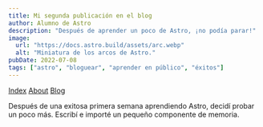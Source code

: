 ```yaml
---
title: Mi segunda publicación en el blog
author: Alumno de Astro
description: "Después de aprender un poco de Astro, ¡no podía parar!"
image:
  url: "https://docs.astro.build/assets/arc.webp"
  alt: "Miniatura de los arcos de Astro."
pubDate: 2022-07-08
tags: ["astro", "bloguear", "aprender en público", "éxitos"]
---
```


<a href="/">Index</a>
<a href="/about/">About</a>
<a href="/blog/">Blog</a>

<p>Después de una exitosa primera semana aprendiendo Astro, decidí probar un poco más. Escribí e importé un pequeño componente de memoria.</p>
